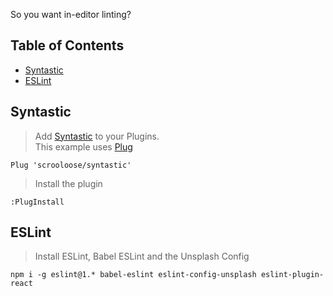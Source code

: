 So you want in-editor linting?

## Table of Contents
- [Syntastic](https://github.com/unsplash/javascript/tree/master/linters/syntastic#syntastic)
- [ESLint](https://github.com/unsplash/javascript/tree/master/linters/syntastic#eslint)

## Syntastic
> Add [Syntastic](https://github.com/scrooloose/syntastic) to your Plugins. <br>
> This example uses [Plug](https://github.com/junegunn/vim-plug)

```vim
Plug 'scrooloose/syntastic'
```

> Install the plugin

```vim
:PlugInstall
```

## ESLint
> Install ESLint, Babel ESLint and the Unsplash Config

```
npm i -g eslint@1.* babel-eslint eslint-config-unsplash eslint-plugin-react
```
